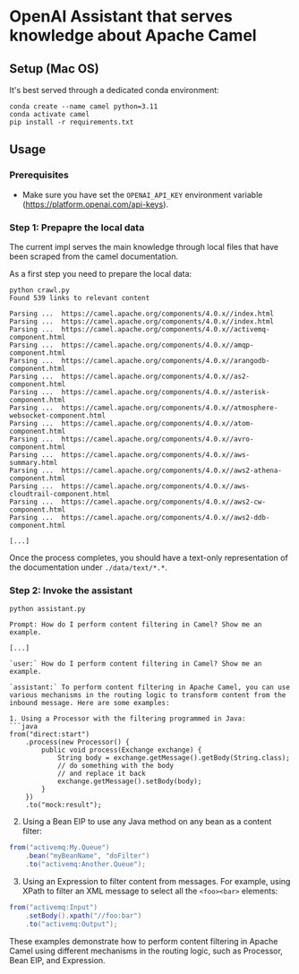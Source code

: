 # OpenAI Assistant that serves knowledge about Apache Camel

## Setup (Mac OS)

It's best served through a dedicated conda environment:

```
conda create --name camel python=3.11
conda activate camel
pip install -r requirements.txt
```

## Usage

### Prerequisites

- Make sure you have set the `OPENAI_API_KEY` environment variable (https://platform.openai.com/api-keys).

### Step 1: Prepapre the local data

The current impl serves the main knowledge through local files that have been scraped from the camel documentation.

As a first step you need to prepare the local data:

```
python crawl.py   
Found 539 links to relevant content

Parsing ...  https://camel.apache.org/components/4.0.x//index.html
Parsing ...  https://camel.apache.org/components/4.0.x//index.html
Parsing ...  https://camel.apache.org/components/4.0.x//activemq-component.html
Parsing ...  https://camel.apache.org/components/4.0.x//amqp-component.html
Parsing ...  https://camel.apache.org/components/4.0.x//arangodb-component.html
Parsing ...  https://camel.apache.org/components/4.0.x//as2-component.html
Parsing ...  https://camel.apache.org/components/4.0.x//asterisk-component.html
Parsing ...  https://camel.apache.org/components/4.0.x//atmosphere-websocket-component.html
Parsing ...  https://camel.apache.org/components/4.0.x//atom-component.html
Parsing ...  https://camel.apache.org/components/4.0.x//avro-component.html
Parsing ...  https://camel.apache.org/components/4.0.x//aws-summary.html
Parsing ...  https://camel.apache.org/components/4.0.x//aws2-athena-component.html
Parsing ...  https://camel.apache.org/components/4.0.x//aws-cloudtrail-component.html
Parsing ...  https://camel.apache.org/components/4.0.x//aws2-cw-component.html
Parsing ...  https://camel.apache.org/components/4.0.x//aws2-ddb-component.html

[...]

```

Once the process completes, you should have a text-only representation of the documentation under `./data/text/*.*`.

### Step 2: Invoke the assistant

```
python assistant.py

Prompt: How do I perform content filtering in Camel? Show me an example.

[...]

`user:` How do I perform content filtering in Camel? Show me an example.

`assistant:` To perform content filtering in Apache Camel, you can use various mechanisms in the routing logic to transform content from the inbound message. Here are some examples:

1. Using a Processor with the filtering programmed in Java:
```java
from("direct:start")
    .process(new Processor() {
        public void process(Exchange exchange) {
            String body = exchange.getMessage().getBody(String.class);
            // do something with the body
            // and replace it back
            exchange.getMessage().setBody(body);
        }
    })
    .to("mock:result");
```

2. Using a Bean EIP to use any Java method on any bean as a content filter:
```java
from("activemq:My.Queue")
    .bean("myBeanName", "doFilter")
    .to("activemq:Another.Queue");
```
  
3. Using an Expression to filter content from messages. For example, using XPath to filter an XML message to select all the `<foo><bar>` elements:
```java
from("activemq:Input")
    .setBody().xpath("//foo:bar")
    .to("activemq:Output");
```

These examples demonstrate how to perform content filtering in Apache Camel using different mechanisms in the routing logic, such as Processor, Bean EIP, and Expression.
```